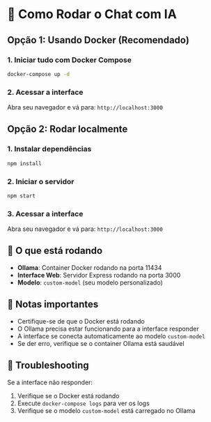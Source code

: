 # 🚀 Como Rodar o Chat com IA

## Opção 1: Usando Docker (Recomendado)

### 1. Iniciar tudo com Docker Compose
```bash
docker-compose up -d
```

### 2. Acessar a interface
Abra seu navegador e vá para: `http://localhost:3000`

## Opção 2: Rodar localmente

### 1. Instalar dependências
```bash
npm install
```

### 2. Iniciar o servidor
```bash
npm start
```

### 3. Acessar a interface
Abra seu navegador e vá para: `http://localhost:3000`

## 🔧 O que está rodando

- **Ollama**: Container Docker rodando na porta 11434
- **Interface Web**: Servidor Express rodando na porta 3000
- **Modelo**: `custom-model` (seu modelo personalizado)

## 📝 Notas importantes

- Certifique-se de que o Docker está rodando
- O Ollama precisa estar funcionando para a interface responder
- A interface se conecta automaticamente ao modelo `custom-model`
- Se der erro, verifique se o container Ollama está saudável

## 🐛 Troubleshooting

Se a interface não responder:
1. Verifique se o Docker está rodando
2. Execute `docker-compose logs` para ver os logs
3. Verifique se o modelo `custom-model` está carregado no Ollama 